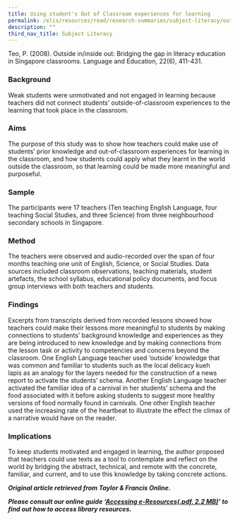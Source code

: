 ```yaml
---
title: Using student's Out of Classroom experiences for learning
permalink: /elis/resources/read/research-summaries/subject-literacy/out-of-classroom-experiences-for-learning/
description: ""
third_nav_title: Subject Literacy
---
```

Teo, P. (2008). Outside in/inside out: Bridging the gap in literacy education in Singapore classrooms. Language and Education, 22(6), 411-431.

### Background

Weak students were unmotivated and not engaged in learning because teachers did not connect students’ outside-of-classroom experiences to the learning that took place in the classroom.

### Aims

The purpose of this study was to show how teachers could make use of students’ prior knowledge and out-of-classroom experiences for learning in the classroom, and how students could apply what they learnt in the world outside the classroom, so that learning could be made more meaningful and purposeful.

### Sample

The participants were 17 teachers (Ten teaching English Language, four teaching Social Studies, and three Science) from three neighbourhood secondary schools in Singapore.

### Method

The teachers were observed and audio-recorded over the span of four months teaching one unit of English, Science, or Social Studies. Data sources included classroom observations, teaching materials, student artefacts, the school syllabus, educational policy documents, and focus group interviews with both teachers and students.

### Findings

Excerpts from transcripts derived from recorded lessons showed how teachers could make their lessons more meaningful to students by making connections to students’ background knowledge and experiences as they are being introduced to new knowledge and by making connections from the lesson task or activity to competencies and concerns beyond the classroom. One English Language teacher used ‘outside’ knowledge that was common and familiar to students such as the local delicacy kueh lapis as an analogy for the layers needed for the construction of a news report to activate the students’ schema. Another English Language teacher activated the familiar idea of a carnival in her students’ schema and the food associated with it before asking students to suggest more healthy versions of food normally found in carnivals. One other English teacher used the increasing rate of the heartbeat to illustrate the effect the climax of a narrative would have on the reader.

### Implications

To keep students motivated and engaged in learning, the author proposed that teachers could use texts as a tool to contemplate and reflect on the world by bridging the abstract, technical, and remote with the concrete, familiar, and current, and to use this knowledge by taking concrete actions.

_**Original article retrieved from Taylor & Francis Online.**_  

**_Please consult our online guide ‘[Accessing e-Resources(.pdf, 2.2 MB)](https://academyofsingaporeteachers-moe-edu-sg-admin.cwp.sg/elis/resources/read/research-summaries/subject-literacy/18e45074-6b1b-4ac7-811f-1a8da16c4f81 "Accessing e-Resources")’ to find out how to access library resources._**